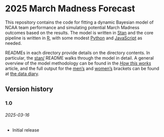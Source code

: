 
# 2025 March Madness Forecast

This repository contains the code for fitting a dynamic Bayesian model
of NCAA team performance and simulating potential March Madness outcomes
based on the results. The model is written in
[Stan](https://mc-stan.org/) and the core pipeline is written in
[R](https://www.r-project.org/), with some modest
[Python](https://www.python.org/) and
[JavaScript](https://www.javascript.com/) as needed.

READMEs in each directory provide details on the directory contents. In
particular, the [stan/](stan/) README walks through the model in detail.
A general overview of the model methodology can be found in the [*How
this
works*](https://www.thedatadiary.net/posts/2025-03-16-march-madness/)
article, and the full output for the
[men’s](https://www.thedatadiary.net/projects/2025-march-madness/mens)
and
[women’s](https://www.thedatadiary.net/projects/2025-march-madness/womens)
brackets can be found at [the data
diary](https://www.thedatadiary.net/).

## Version history

### 1.0

###### 2025-03-16

- Initial release
